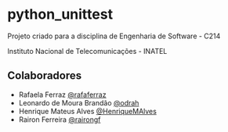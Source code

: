 # python_unittest

Projeto criado para a disciplina de Engenharia de Software - C214

Instituto Nacional de Telecomunicações - INATEL

## Colaboradores
- Rafaela Ferraz [@rafaferraz](https://github.com/rafaferraz)
- Leonardo de Moura Brandão [@odrah](https://github.com/odrah)
- Henrique Mateus Alves [@HenriqueMAlves](https://github.com/HenriqueMAlves)
- Rairon Ferreira [@rairongf](https://github.com/rairongf)
